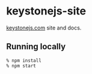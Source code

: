 # keystonejs-site

[keystonejs.com](http://keystonejs.com) site and docs.

## Running locally

    % npm install
    % npm start
